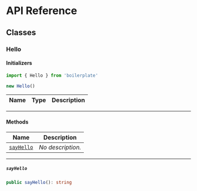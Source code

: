 # API Reference <a name="API Reference" id="api-reference"></a>



## Classes <a name="Classes" id="Classes"></a>

### Hello <a name="Hello" id="boilerplate.Hello"></a>

#### Initializers <a name="Initializers" id="boilerplate.Hello.Initializer"></a>

```typescript
import { Hello } from 'boilerplate'

new Hello()
```

| **Name** | **Type** | **Description** |
| --- | --- | --- |

---

#### Methods <a name="Methods" id="Methods"></a>

| **Name** | **Description** |
| --- | --- |
| <code><a href="#boilerplate.Hello.sayHello">sayHello</a></code> | *No description.* |

---

##### `sayHello` <a name="sayHello" id="boilerplate.Hello.sayHello"></a>

```typescript
public sayHello(): string
```





